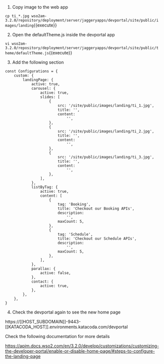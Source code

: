 1) Copy image to the web app

`cp ti_*.jpg wso2am-3.2.0/repository/deployment/server/jaggeryapps/devportal/site/public/images/landing`{{execute}}

2) Open the defaultTheme.js inside the devportal app

`vi wso2am-3.2.0/repository/deployment/server/jaggeryapps/devportal/site/public/theme/defaultTheme.js`{{execute}}

3) Add the following section
```
const Configurations = {
    custom: {
        landingPage: {
            active: true,
            carousel: {
                active: true,
                slides: [
                    {
                        src: '/site/public/images/landing/ti_1.jpg',
                        title: '',
                        content:
                            '',
                    },
                    {
                        src: '/site/public/images/landing/ti_2.jpg',
                        title: '',
                        content:
                            '',
                    },
                    {
                        src: '/site/public/images/landing/ti_3.jpg',
                        title: '',
                        content:
                            '',
                    },
                ],
            },
            listByTag: {
                active: true,
                content: [
                    {
                        tag: 'Booking',
                        title: 'Checkout our Booking APIs',
                        description:
                            '',
                        maxCount: 5,
                    },
                    {
                        tag: 'Schedule',
                        title: 'Checkout our Schedule APIs',
                        description:
                            '',
                        maxCount: 5,
                    },
                ],
            },
            parallax: {
                active: false,
            },
            contact: {
                active: true,
            },
        },
    },
}
```

4) Check the devportal again to see the new home page

https://[[HOST_SUBDOMAIN]]-9443-[[KATACODA_HOST]].environments.katacoda.com/devportal

Check the following documentation for more details

https://apim.docs.wso2.com/en/3.2.0/develop/customizations/customizing-the-developer-portal/enable-or-disable-home-page/#steps-to-configure-the-landing-page

